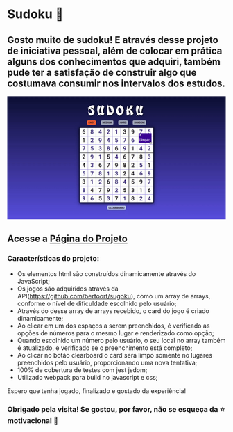 # Sudoku  :pencil: 



##  Gosto muito de sudoku! E através desse projeto de iniciativa pessoal, além de colocar em prática alguns dos conhecimentos que adquiri, também pude ter a satisfação de construir algo que costumava consumir nos intervalos dos estudos.



<img src="./images/SUDOKU.gif"/> 

 
## Acesse a <a href="https://gonzagadavid.github.io/sudoku/">Página do Projeto<a>
 
### Características do projeto:

- Os elementos html são construídos dinamicamente através do JavaScript;
- Os jogos são adquiridos através da API(https://github.com/bertoort/sugoku), como um array de arrays, conforme o nível de dificuldade escolhido pelo usuário;
- Através do desse array de arrays recebido, o card do jogo é criado dinamicamente;
- Ao clicar em um dos espaços a serem preenchidos, é verificado as opções de números para o mesmo lugar e renderizado como opção;
- Quando escolhido um número pelo usuário, o seu local no array também é atualizado, e verificado se o preenchimento está completo;
- Ao clicar no botão clearboard o card será limpo somente no lugares preenchidos pelo usuário, proporcionando uma nova tentativa;
- 100% de cobertura de testes com jest jsdom;
- Utilizado webpack para build no javascript e css;

Espero que tenha jogado, finalizado e gostado da experiência!

### Obrigado pela visita! Se gostou, por favor, não se esqueça da :star: motivacional :grimacing:
